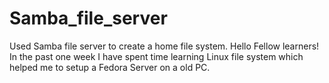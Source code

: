 # Samba_file_server
Used Samba file server to create a home file system.
Hello Fellow learners!
In the past one week I have spent time learning Linux file system which helped me to setup a Fedora Server on a old PC.
